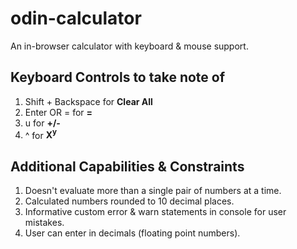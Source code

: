 # odin-calculator
An in-browser calculator with keyboard & mouse support.

## Keyboard Controls to take note of
1. Shift + Backspace for **Clear All**
2. Enter OR = for **=**
3. u for **+/-**
4. ^ for **X<sup>y</sup>**

## Additional Capabilities & Constraints
1. Doesn't evaluate more than a single pair of numbers at a time.
2. Calculated numbers rounded to 10 decimal places.
3. Informative custom error & warn statements in console for user mistakes.
4. User can enter in decimals (floating point numbers).